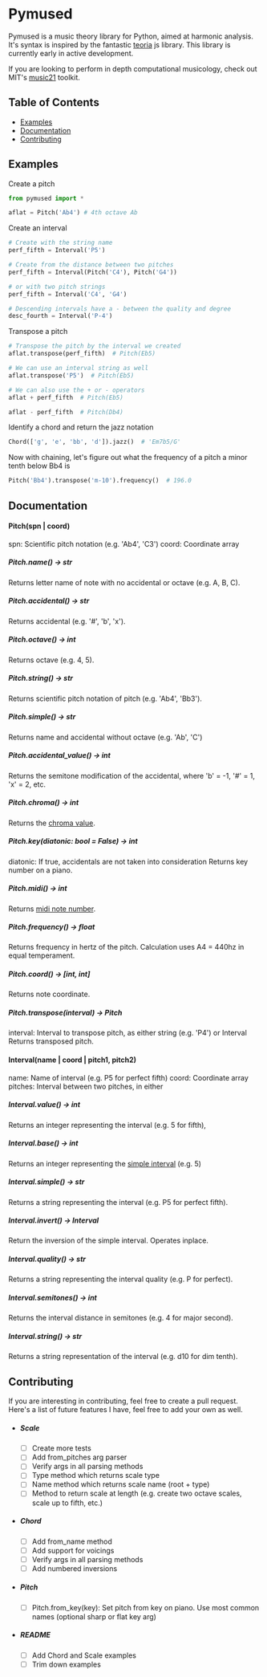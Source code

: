 # **Pymused**

Pymused is a music theory library for Python, aimed at harmonic analysis. It's syntax is inspired by the fantastic [teoria](https://github.com/saebekassebil/teoria) js library.  This library is currently early in active development.

If you are looking to perform in depth computational musicology, check out MIT's [music21](https://github.com/cuthbertLab/music21) toolkit.

## Table of Contents

- [Examples](#examples)
- [Documentation](#documentation)
- [Contributing](#contributing)

## Examples
Create a pitch

```python
from pymused import *

aflat = Pitch('Ab4') # 4th octave Ab
```

Create an interval

```python
# Create with the string name
perf_fifth = Interval('P5')

# Create from the distance between two pitches
perf_fifth = Interval(Pitch('C4'), Pitch('G4'))

# or with two pitch strings
perf_fifth = Interval('C4', 'G4')

# Descending intervals have a - between the quality and degree
desc_fourth = Interval('P-4')
```

Transpose a pitch

```python
# Transpose the pitch by the interval we created
aflat.transpose(perf_fifth)  # Pitch(Eb5)

# We can use an interval string as well
aflat.transpose('P5')  # Pitch(Eb5)

# We can also use the + or - operators
aflat + perf_fifth  # Pitch(Eb5)

aflat - perf_fifth  # Pitch(Db4)
```

Identify a chord and return the jazz notation

```python
Chord(['g', 'e', 'bb', 'd']).jazz()  # 'Em7b5/G'
```

Now with chaining, let's figure out what the frequency of a pitch a minor tenth below Bb4 is

```python
Pitch('Bb4').transpose('m-10').frequency()  # 196.0
```

## Documentation
#### Pitch(spn | coord)
spn: Scientific pitch notation (e.g. 'Ab4', 'C3')
coord: Coordinate array

##### Pitch.name() -> str
Returns letter name of note with no accidental or octave (e.g. A, B, C).

##### Pitch.accidental() -> str
Returns accidental (e.g. '#', 'b', 'x').

##### Pitch.octave() -> int
Returns octave (e.g. 4, 5).

##### Pitch.string() -> str
Returns scientific pitch notation of pitch (e.g. 'Ab4', 'Bb3').

##### Pitch.simple() -> str
Returns name and accidental without octave (e.g. 'Ab', 'C')

##### Pitch.accidental_value() -> int
Returns the semitone modification of the accidental, where 'b' = -1, '#' = 1, 'x' = 2, etc.

##### Pitch.chroma() -> int
Returns the [chroma value](https://en.wikipedia.org/wiki/Chroma_feature).

##### Pitch.key(diatonic: bool = False) -> int
diatonic: If true, accidentals are not taken into consideration
Returns key number on a piano.

##### Pitch.midi() -> int
Returns [midi note number](https://www.inspiredacoustics.com/en/MIDI_note_numbers_and_center_frequencies).

##### Pitch.frequency() -> float
Returns frequency in hertz of the pitch. Calculation uses A4 = 440hz in equal temperament.

##### Pitch.coord() -> [int, int]
Returns note coordinate.

##### Pitch.transpose(interval) -> Pitch
interval: Interval to transpose pitch, as either string (e.g. 'P4') or Interval
Returns transposed pitch.

#### Interval(name | coord | pitch1, pitch2)
name: Name of interval (e.g. P5 for perfect fifth)
coord: Coordinate array
pitches: Interval between two pitches, in either 

##### Interval.value() -> int
Returns an integer representing the interval (e.g. 5 for fifth),

##### Interval.base() -> int
Returns an integer representing the [simple interval](https://en.wikipedia.org/wiki/Interval_(music)#Simple_and_compound) (e.g. 5)

##### Interval.simple() -> str
Returns a string representing the interval (e.g. P5 for perfect fifth).

##### Interval.invert() -> Interval
Return the inversion of the simple interval. Operates inplace.

##### Interval.quality() -> str
Returns a string representing the interval quality (e.g. P for perfect).

##### Interval.semitones() -> int
Returns the interval distance in semitones (e.g. 4 for major second).

##### Interval.string() -> str
Returns a string representation of the interval (e.g. d10 for dim tenth).

## Contributing
If you are interesting in contributing, feel free to create a pull request.
Here's a list of future features I have, feel free to add your own as well.

- ##### Scale
  - [ ] Create more tests
  - [ ] Add from_pitches arg parser
  - [ ] Verify args in all parsing methods
  - [ ] Type method which returns scale type
  - [ ] Name method which returns scale name (root + type)
  - [ ] Method to return scale at length (e.g. create two octave scales, scale up to fifth, etc.)
  
- ##### Chord
  - [ ] Add from_name method
  - [ ] Add support for voicings
  - [ ] Verify args in all parsing methods
  - [ ] Add numbered inversions

- ##### Pitch
  - [ ] Pitch.from_key(key): Set pitch from key on piano. Use most common names (optional sharp or flat key arg)
  
- ##### README
  - [ ] Add Chord and Scale examples
  - [ ] Trim down examples

